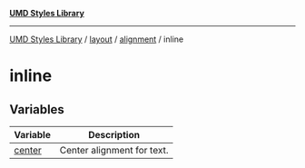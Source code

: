 [**UMD Styles Library**](../../../../../README.md)

***

[UMD Styles Library](../../../../../README.md) / [layout](../../../../README.md) / [alignment](../../README.md) / inline

# inline

## Variables

| Variable | Description |
| ------ | ------ |
| [center](variables/center.md) | Center alignment for text. |
